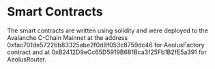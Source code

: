 # Smart Contracts 

The smart contracts are written using solidity and were deployed to the Avalanche C-Chain Mainnet at the address 0xfac701de57226b83325abe2f0d8f053c8759dc46 for AeolusFactory contract and at 0xB2412D9eCc65D5919B681Bca3f25Fb1B2fE5a391 for AeolusRouter.
